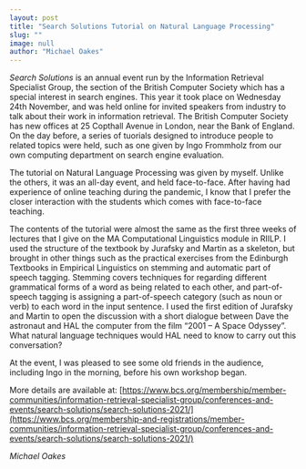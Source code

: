 ```yaml
---
layout: post
title: "Search Solutions Tutorial on Natural Language Processing"
slug: ""
image: null  
author: "Michael Oakes"
---
```


*Search Solutions* is an annual event run by the Information Retrieval Specialist Group, the section of the British Computer Society which has a special interest in search engines. This year it took place on Wednesday 24th November, and was held online for invited speakers from industry to talk about their work in information retrieval. The British Computer Society has new offices at 25 Copthall Avenue in London, near the Bank of England. On the day before, a series of tuorials designed to introduce people to related topics were held, such as one given by Ingo Frommholz from our own computing department on search engine evaluation.

The tutorial on Natural Language Processing was given by myself. Unlike the others, it was an all-day event, and held face-to-face. After having had experience of online teaching during the pandemic, I know that I prefer the closer interaction with the students which comes with face-to-face teaching.

The contents of the tutorial were almost the same as the first three weeks of lectures that I give on the MA Computational Linguistics module in RIILP. I used the structure of the textbook by Jurafsky and Martin as a skeleton, but brought in other things such as the practical exercises  from the Edinburgh Textbooks in Empirical Linguistics on stemming and automatic part of speech tagging. Stemming covers techniques for regarding different grammatical forms of a word as being related to each other, and part-of-speech tagging is assigning a part-of-speech category (such as noun or verb) to each word in the input sentence. I used the first edition of Jurafsky and Martin to open the discussion with a short dialogue between Dave the astronaut and HAL the computer from the film “2001 – A Space Odyssey”. What natural language techniques would HAL need to know to carry out this conversation?

At the event, I was pleased to see some old friends in the audience, including Ingo in the morning, before his own workshop began.  

More details are available at: [https://www.bcs.org/membership/member-communities/information-retrieval-specialist-group/conferences-and-events/search-solutions/search-solutions-2021/](https://www.bcs.org/membership-and-registrations/member-communities/information-retrieval-specialist-group/conferences-and-events/search-solutions/search-solutions-2021/)

*Michael Oakes*
